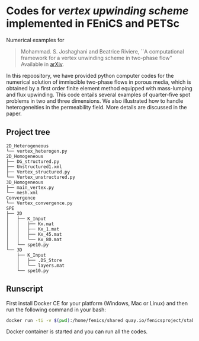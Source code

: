 #  Codes for ***vertex upwinding scheme*** implemented in FEniCS and PETSc
Numerical examples for
> Mohammad. S. Joshaghani and Beatrice Riviere,
> ``A computational framework for a vertex unwinding scheme in two-phase flow" Available in [arXiv](https://arxiv.org/abs/2103.03285).

In this repoository, we have provided python computer codes for the numerical solution of immiscible two-phase flows in porous media, which is obtained by a first order finite element method equipped with mass-lumping and flux upwinding.
This code entails several examples of quarter-five spot problems in two and three dimensions. We also illustrated how to handle heterogeneities in the permeability field. More details are discussed in the paper.

## Project tree
```
2D_Heterogeneous
└── vertex_heterogen.py
2D_Homogeneous
├── DG_structured.py
├── Unstructured1.xml
├── Vertex_structured.py
└── Vertex_unstructured.py
3D_Homogeneous
├── main_vertex.py
└── mesh.xml
Convergence
└── Vertex_convergence.py
SPE
├── 2D
│   ├── K_Input
│   │   ├── Kx.mat
│   │   ├── Kx_1.mat
│   │   ├── Kx_45.mat
│   │   └── Kx_80.mat
│   └── spe10.py
└── 3D
    ├── K_Input
    │   ├── .DS_Store
    │   └── layers.mat
    └── spe10.py
 ```



## Runscript
First install Docker CE for your platform (Windows, Mac or Linux) and then run the following command in your bash:
```bash
docker run -ti -v $(pwd):/home/fenics/shared quay.io/fenicsproject/stable
```
Docker container is started and you can run all the codes.
